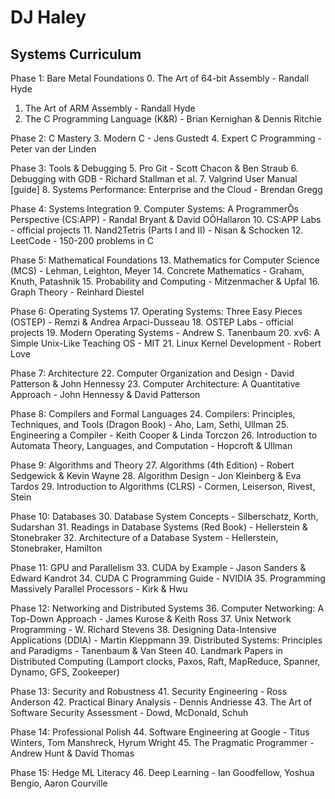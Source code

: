 # DJ Haley
## Systems Curriculum

Phase 1: Bare Metal Foundations
0. The Art of 64-bit Assembly - Randall Hyde
1. The Art of ARM Assembly - Randall Hyde
2. The C Programming Language (K&R) - Brian Kernighan & Dennis Ritchie

Phase 2: C Mastery
3. Modern C - Jens Gustedt
4. Expert C Programming - Peter van der Linden

Phase 3: Tools & Debugging
5. Pro Git - Scott Chacon & Ben Straub
6. Debugging with GDB - Richard Stallman et al.
7. Valgrind User Manual [guide]
8. Systems Performance: Enterprise and the Cloud - Brendan Gregg

Phase 4: Systems Integration
9. Computer Systems: A ProgrammerÕs Perspective (CS:APP) - Randal Bryant & David OÕHallaron
10. CS:APP Labs - official projects
11. Nand2Tetris (Parts I and II) - Nisan & Schocken
12. LeetCode - 150-200 problems in C

Phase 5: Mathematical Foundations
13. Mathematics for Computer Science (MCS) - Lehman, Leighton, Meyer
14. Concrete Mathematics - Graham, Knuth, Patashnik
15. Probability and Computing - Mitzenmacher & Upfal
16. Graph Theory - Reinhard Diestel

Phase 6: Operating Systems
17. Operating Systems: Three Easy Pieces (OSTEP) - Remzi & Andrea Arpaci-Dusseau
18. OSTEP Labs - official projects
19. Modern Operating Systems - Andrew S. Tanenbaum
20. xv6: A Simple Unix-Like Teaching OS - MIT
21. Linux Kernel Development - Robert Love

Phase 7: Architecture
22. Computer Organization and Design - David Patterson & John Hennessy
23. Computer Architecture: A Quantitative Approach - John Hennessy & David Patterson

Phase 8: Compilers and Formal Languages
24. Compilers: Principles, Techniques, and Tools (Dragon Book) - Aho, Lam, Sethi, Ullman
25. Engineering a Compiler - Keith Cooper & Linda Torczon
26. Introduction to Automata Theory, Languages, and Computation - Hopcroft & Ullman

Phase 9: Algorithms and Theory
27. Algorithms (4th Edition) - Robert Sedgewick & Kevin Wayne
28. Algorithm Design - Jon Kleinberg & Eva Tardos
29. Introduction to Algorithms (CLRS) - Cormen, Leiserson, Rivest, Stein

Phase 10: Databases
30. Database System Concepts - Silberschatz, Korth, Sudarshan
31. Readings in Database Systems (Red Book) - Hellerstein & Stonebraker
32. Architecture of a Database System - Hellerstein, Stonebraker, Hamilton

Phase 11: GPU and Parallelism
33. CUDA by Example - Jason Sanders & Edward Kandrot
34. CUDA C Programming Guide - NVIDIA
35. Programming Massively Parallel Processors - Kirk & Hwu

Phase 12: Networking and Distributed Systems
36. Computer Networking: A Top-Down Approach - James Kurose & Keith Ross
37. Unix Network Programming - W. Richard Stevens
38. Designing Data-Intensive Applications (DDIA) - Martin Kleppmann
39. Distributed Systems: Principles and Paradigms - Tanenbaum & Van Steen
40. Landmark Papers in Distributed Computing (Lamport clocks, Paxos, Raft, MapReduce, Spanner, Dynamo, GFS, Zookeeper)

Phase 13: Security and Robustness
41. Security Engineering - Ross Anderson
42. Practical Binary Analysis - Dennis Andriesse
43. The Art of Software Security Assessment - Dowd, McDonald, Schuh

Phase 14: Professional Polish
44. Software Engineering at Google - Titus Winters, Tom Manshreck, Hyrum Wright
45. The Pragmatic Programmer - Andrew Hunt & David Thomas

Phase 15: Hedge ML Literacy
46. Deep Learning - Ian Goodfellow, Yoshua Bengio, Aaron Courville

<!---
dj-haley/dj-haley is a ✨ special ✨ repository because its `README.md` (this file) appears on your GitHub profile.
You can click the Preview link to take a look at your changes.
--->
